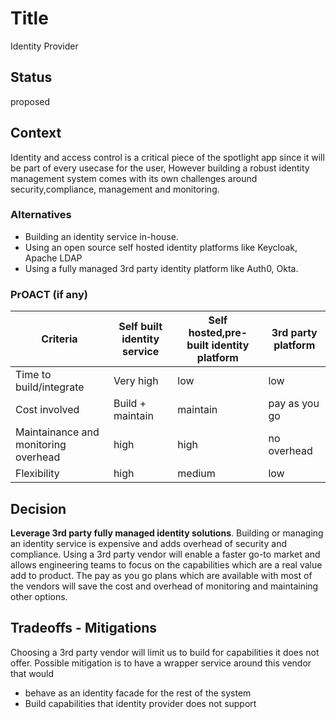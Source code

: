 # Title
Identity Provider

## Status
proposed 

## Context
Identity and access control is a critical piece of the spotlight app since it will be part of every usecase for the user, However building a robust identity management system comes with its own challenges around security,compliance, management and monitoring.

### Alternatives
* Building an identity service in-house.
* Using an open source self hosted identity platforms like Keycloak, Apache LDAP
* Using a fully managed 3rd party identity platform like Auth0, Okta.






### PrOACT (if any)

| Criteria      | Self built identity service | Self hosted,pre-built identity platform | 3rd party platform | 
| ----------- | ----------- | ----------- | ----------- 
| Time to build/integrate      | Very high       |low| low
| Cost involved  | Build + maintain | maintain | pay as you go| 
| Maintainance and monitoring overhead | high        | high | no overhead| 
| Flexibility | high        | medium | low| 


## Decision
**Leverage 3rd party fully managed identity solutions**.
Building or managing an identity service is expensive and adds overhead of security and compliance. Using a 3rd party vendor will enable a faster go-to market and allows engineering teams to focus on the capabilities which are a real value add to product. The pay as you go plans which are available with most of the vendors will save the cost and overhead of monitoring and maintaining other options.

## Tradeoffs - Mitigations
Choosing a 3rd party vendor will limit us to build for capabilities it does not offer. Possible mitigation is to have a wrapper service around this vendor that would 
* behave as an identity facade for the rest of the system
* Build capabilities that identity provider does not support 
